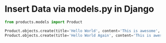 # Insert Data via models.py in Django

```python
from products.models import Product

Product.objects.create(title='Hello World', content='This is awesome', price=10.99)
Product.objects.create(title='Hello World Again', content='This is awesome', price=12.99)
```
